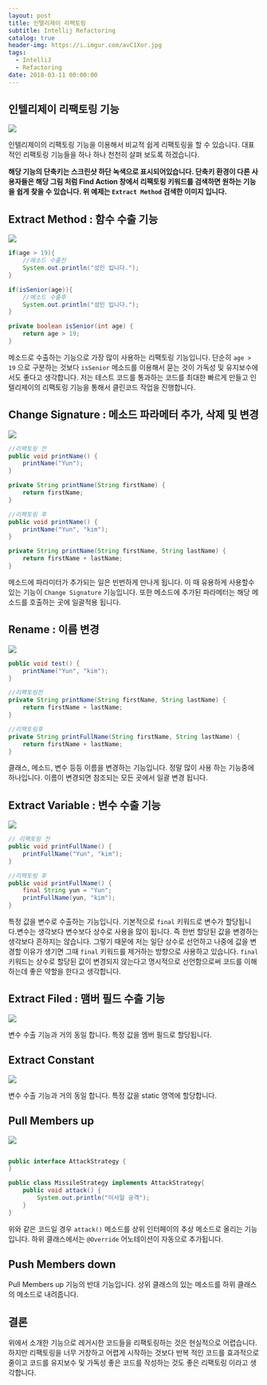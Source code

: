```yaml
---
layout: post
title: 인텔리제이 리팩토링
subtitle: Intellij Refactoring
catalog: true
header-img: https://i.imgur.com/avC1Xor.jpg
tags:
  - IntelliJ
  - Refactoring
date: 2018-03-11 00:00:00
---
```



## 인텔리제이 리팩토링 기능

![](https://i.imgur.com/Dq0m2Pf.png)

인텔리제이의 리팩토링 기능을 이용해서 비교적 쉽게 리팩토링을 할 수 있습니다. 대표적인 리팩토링 기능들을 하나 하나 천천히 살펴 보도록 하겠습니다.

**해당 기능의 단축키는 스크린샷 하단 녹색으로 표시되어있습니다. 단축키 환경이 다른 사용자들은 해당 그림 처럼 Find Action 창에서 리팩토링 키워드를 검색하면 원하는 기능을 쉽게 찾을 수 있습니다. 위 예제는 `Extract Method` 검색한 이미지 입니다.**


## Extract Method : 함수 수출 기능

![](https://i.imgur.com/8uhaWJF.png)

```java
if(age > 19){
    //메소드 수출전
    System.out.println("성인 입니다.");
}

if(isSenior(age)){
    //메소드 수출후
    System.out.println("성인 입니다.");
}

private boolean isSenior(int age) {
    return age > 19;
}

```

메소드로 수출하는 기능으로 가장 많이 사용하는 리팩토링 기능입니다. 단순히 `age > 19` 으로 구분하는 것보다 `isSenior` 메소드를 이용해서 묻는 것이 가독성 및 유지보수에서도 좋다고 생각합니다.
저는 테스트 코드를 통과하는 코드를 최대한 빠르게 만들고 인텔리제이의 리팩토링 기능을 통해서 클린코드 작업을 진행합니다.

## Change Signature : 메소드 파라메터 추가, 삭제 및 변경
![](https://i.imgur.com/bsAUiSX.png)

```java
//리팩토링 전
public void printName() {
    printName("Yun");
}

private String printName(String firstName) {
    return firstName;
}

//리팩토링 후
public void printName() {
    printName("Yun", "kim");
}

private String printName(String firstName, String lastName) {
    return firstName + lastName;
}
```

메소드에 파라미터가 추가되는 일은 빈번하게 만나게 됩니다. 이 때 유용하게 사용할수 있는 기능이 `Change Signature` 기능입니다.  또한 메소드에 추가된 파라메터는 해당 메소드를 호출하는 곳에 일괄적용 됩니다.

## Rename : 이름 변경

![](https://i.imgur.com/N4RVP73.png)

```java
public void test() {
    printName("Yun", "kim");
}

//리팩토링전
private String printName(String firstName, String lastName) {
    return firstName + lastName;
}

//리팩토링후
private String printFullName(String firstName, String lastName) {
    return firstName + lastName;
}
```
클래스, 메소드, 변수 등등 이름을 변경하는 기능입니다. 정말 많이 사용 하는 기능중에 하나입니다. 이름이 변경되면 참조되는 모든 곳에서 일괄 변경 됩니다.

## Extract Variable : 변수 수출 기능
![](https://i.imgur.com/gIBsKZ8.png)

```java
// 리팩토링 전
public void printFullName() {
    printFullName("Yun", "kim");
}

//리팩토링 후
public void printFullName() {
    final String yun = "Yun";
    printFullName(yun, "kim");
}
```

특정 값을 변수로 수출하는 기능입니다. 기본적으로 `final` 키워드로 변수가 할당됩니다.변수는 생각보다 변수보다 상수로 사용을 많이 됩니다. 즉 한번 할당된 값을 변경하는 생각보다 흔하지는 않습니다.  그렇기 때문에 저는 일단 상수로 선언하고 나중에 값을 변경할 이유가 생기면 그때 `final` 키워드를 제거하는 방향으로 사용하고 있습니다.  `final` 키워드는 상수로 할당된 값이 변경되지 않는다고 명시적으로 선언함으로써 코드를 이해하는데 좋은 약할을 한다고 생각합니다.

## Extract Filed : 맴버 필드 수출 기능

![](https://i.imgur.com/OFRC3sm.png)

변수 수출 기능과 거의 동일 합니다. 특정 값을 멤버 필드로 할당됩니다.

## Extract Constant

![](https://i.imgur.com/09d6IB8.png)

변수 수출 기능과 거의 동일 합니다. 특정 값을 static 영역에 할당합니다.

## Pull Members up

![](https://i.imgur.com/8UDFcwU.png)

```java

public interface AttackStrategy {
}

public class MissileStrategy implements AttackStrategy{
    public void attack() {
        System.out.println("미사일 공격");
    }
}
```

위와 같은 코드일 경우 `attack()` 메소드를 상위 인터페이의 추상 메소드로 올리는 기능 입니다. 하위 클래스에서는 `@Override` 어노테이션이 자동으로 추가됩니다.

## Push Members down

Pull Members up 기능의 반대 기능입니다. 상위 클래스의 있는 메소드를 하위 클래스의 메소드로 내려줍니다.


## 결론

위에서 소개한 기능으로 레거시한 코드들을 리팩토링하는 것은 현실적으로 어렵습니다. 하지만 리팩토링을 너무 거창하고 어렵게 시작하는 것보다 반복 적인 코드를 효과적으로 줄이고 코드를 유지보수 및 가독성 좋은 코드를 작성하는 것도 좋은 리팩토링 이라고 생각합니다.





